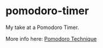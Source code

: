 # pomodoro-timer

My take at a Pomodoro Timer.

More info here: [Pomodoro Technique](https://en.wikipedia.org/wiki/Pomodoro_Technique)
